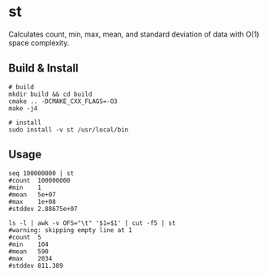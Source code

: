 # st

Calculates count, min, max, mean, and standard deviation of data with O(1) space complexity.

## Build & Install
```shell
# build
mkdir build && cd build
cmake .. -DCMAKE_CXX_FLAGS=-O3
make -j4

# install
sudo install -v st /usr/local/bin
```

## Usage
```shell
seq 100000000 | st
#count	100000000
#min	1
#mean	5e+07
#max	1e+08
#stddev	2.88675e+07

ls -l | awk -v OFS="\t" '$1=$1' | cut -f5 | st
#warning: skipping empty line at 1
#count	5
#min	104
#mean	590
#max	2034
#stddev	811.389
```